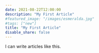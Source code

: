 ```yaml
---
date: 2021-08-22T12:00:00
description: "My First Article"
#featured_image: "/images/esmeralda.jpg"
#tags: ["new"]
title: "My First Article"
disable_share: false
---
```

I can write articles like this.